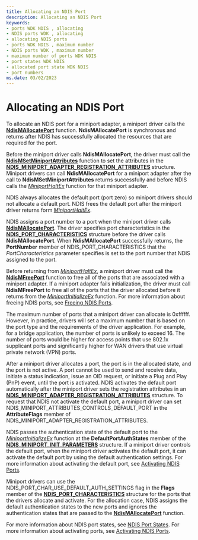 ```yaml
---
title: Allocating an NDIS Port
description: Allocating an NDIS Port
keywords:
- ports WDK NDIS , allocating
- NDIS ports WDK , allocating
- allocating NDIS ports
- ports WDK NDIS , maximum number
- NDIS ports WDK , maximum number
- maximum number of ports WDK NDIS
- port states WDK NDIS
- allocated port state WDK NDIS
- port numbers
ms.date: 03/02/2023
---
```


# Allocating an NDIS Port





To allocate an NDIS port for a miniport adapter, a miniport driver calls the [**NdisMAllocatePort**](/windows-hardware/drivers/ddi/ndis/nf-ndis-ndismallocateport) function. **NdisMAllocatePort** is synchronous and returns after NDIS has successfully allocated the resources that are required for the port.

Before the miniport driver calls **NdisMAllocatePort**, the driver must call the [**NdisMSetMiniportAttributes**](/windows-hardware/drivers/ddi/ndis/nf-ndis-ndismsetminiportattributes) function to set the attributes in the [**NDIS\_MINIPORT\_ADAPTER\_REGISTRATION\_ATTRIBUTES**](/windows-hardware/drivers/ddi/ndis/ns-ndis-_ndis_miniport_adapter_registration_attributes) structure. Miniport drivers can call **NdisMAllocatePort** for a miniport adapter after the call to **NdisMSetMiniportAttributes** returns successfully and before NDIS calls the [*MiniportHaltEx*](/windows-hardware/drivers/ddi/ndis/nc-ndis-miniport_halt) function for that miniport adapter.

NDIS always allocates the default port (port zero) so miniport drivers should not allocate a default port. NDIS frees the default port after the miniport driver returns form [*MiniportHaltEx*](/windows-hardware/drivers/ddi/ndis/nc-ndis-miniport_halt).

NDIS assigns a port number to a port when the miniport driver calls [**NdisMAllocatePort**](/windows-hardware/drivers/ddi/ndis/nf-ndis-ndismallocateport). The driver specifies port characteristics in the [**NDIS\_PORT\_CHARACTERISTICS**](/windows-hardware/drivers/ddi/ntddndis/ns-ntddndis-_ndis_port_characteristics) structure before the driver calls **NdisMAllocatePort**. When **NdisMAllocatePort** successfully returns, the **PortNumber** member of NDIS\_PORT\_CHARACTERISTICS that the *PortCharacteristics* parameter specifies is set to the port number that NDIS assigned to the port.

Before returning from [*MiniportHaltEx*](/windows-hardware/drivers/ddi/ndis/nc-ndis-miniport_halt), a miniport driver must call the [**NdisMFreePort**](/windows-hardware/drivers/ddi/ndis/nf-ndis-ndismfreeport) function to free all of the ports that are associated with a miniport adapter. If a miniport adapter fails initialization, the driver must call **NdisMFreePort** to free all of the ports that the driver allocated before it returns from the [*MiniportInitializeEx*](/windows-hardware/drivers/ddi/ndis/nc-ndis-miniport_initialize) function. For more information about freeing NDIS ports, see [Freeing NDIS Ports](freeing-an-ndis-port.md).

The maximum number of ports that a miniport driver can allocate is 0xffffff. However, in practice, drivers will set a maximum number that is based on the port type and the requirements of the driver application. For example, for a bridge application, the number of ports is unlikely to exceed 16. The number of ports would be higher for access points that use 802.1x supplicant ports and significantly higher for WAN drivers that use virtual private network (VPN) ports.

After a miniport driver allocates a port, the port is in the allocated state, and the port is not active. A port cannot be used to send and receive data, initiate a status indication, issue an OID request, or initiate a Plug and Play (PnP) event, until the port is activated. NDIS activates the default port automatically after the miniport driver sets the registration attributes in an [**NDIS\_MINIPORT\_ADAPTER\_REGISTRATION\_ATTRIBUTES**](/windows-hardware/drivers/ddi/ndis/ns-ndis-_ndis_miniport_adapter_registration_attributes) structure. To request that NDIS not activate the default port, a miniport driver can set NDIS\_MINIPORT\_ATTRIBUTES\_CONTROLS\_DEFAULT\_PORT in the **AttributeFlags** member of NDIS\_MINIPORT\_ADAPTER\_REGISTRATION\_ATTRIBUTES.

NDIS passes the authentication state of the default port to the [*MiniportInitializeEx*](/windows-hardware/drivers/ddi/ndis/nc-ndis-miniport_initialize) function at the **DefaultPortAuthStates** member of the [**NDIS\_MINIPORT\_INIT\_PARAMETERS**](/windows-hardware/drivers/ddi/ndis/ns-ndis-_ndis_miniport_init_parameters) structure. If a miniport driver controls the default port, when the miniport driver activates the default port, it can activate the default port by using the default authentication settings. For more information about activating the default port, see [Activating NDIS Ports](activating-an-ndis-port.md).

Miniport drivers can use the NDIS\_PORT\_CHAR\_USE\_DEFAULT\_AUTH\_SETTINGS flag in the **Flags** member of the [**NDIS\_PORT\_CHARACTERISTICS**](/windows-hardware/drivers/ddi/ntddndis/ns-ntddndis-_ndis_port_characteristics) structure for the ports that the drivers allocate and activate. For the allocation case, NDIS assigns the default authentication states to the new ports and ignores the authentication states that are passed to the [**NdisMAllocatePort**](/windows-hardware/drivers/ddi/ndis/nf-ndis-ndismallocateport) function.

For more information about NDIS port states, see [NDIS Port States](ndis-port-states.md). For more information about activating ports, see [Activating NDIS Ports](activating-an-ndis-port.md).

 

